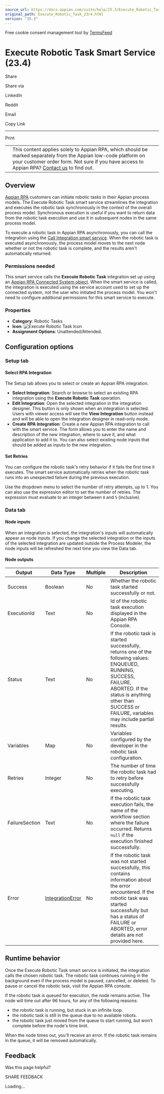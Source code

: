 ```yaml
---
source_url: https://docs.appian.com/suite/help/25.3/Execute_Robotic_Task_23r4.html
original_path: Execute_Robotic_Task_23r4.html
version: "25.3"
---
```


Free cookie consent management tool by [TermsFeed](https://www.termsfeed.com/)

# Execute Robotic Task Smart Service (23.4)

Share

Share via

LinkedIn

Reddit

Email

Copy Link

* * *

Print

<table><tbody><tr><td><i class="fa fa-check-square-o" aria-hidden="true"></i></td><td>This content applies solely to Appian RPA, which should be marked separately from the Appian low-code platform on your customer order form. Not sure if you have access to Appian RPA? <a href="https://appian.com/contact-us.html">Contact us</a> to find out.</td></tr></tbody></table>

## Overview

[Appian RPA](rpa-9.17/appian-rpa.html) customers can initiate robotic tasks in their Appian process models. The Execute Robotic Task smart service streamlines the integration and executes the robotic task synchronously in the context of the overall process model. Synchronous execution is useful if you want to return data from the robotic task execution and use it in subsequent nodes in the same process model.

To execute a robotic task in Appian RPA asynchronously, you can call the integration using the [Call Integration smart service](Call_Integration_Smart_Service.html). When the robotic task is executed asynchronously, the process model moves to the next node whether or not the robotic task is complete, and the results aren't automatically returned.

### Permissions needed

This smart service calls the **Execute Robotic Task** integration set up using an [Appian RPA Connected System object](appian-rpa-connected-system.html). When the smart service is called, the integration is executed using the service account used to set up the connected system, not the user who initiated the process model. You won't need to configure additional permissions for this smart service to execute.

### Properties

-   **Category**: Robotic Tasks
-   **Icon**: ![Execute Robotic Task Icon](images/Smart_Service_Icons/Execute_Robotic_Process.png)
-   **Assignment Options**: Unattended/Attended.

## Configuration options

### Setup tab

#### Select RPA Integration

The Setup tab allows you to select or create an Appian RPA integration.

-   **Select Integration**: Search or browse to select an existing RPA integration using the **Execute Robotic Task** operation.
-   **Edit Integration**: Open the selected integration in the integration designer. This button is only shown when an integration is selected. Users with viewer access will see the **View Integration** button instead and will be able to open the integration designer in read-only mode.
-   **Create RPA Integration**: Create a new Appian RPA integration to call with the smart service. The form allows you to enter the name and description of the new integration, where to save it, and what application to add it to. You can also select existing node inputs that should be added as inputs to the new integration.

#### Set Retries

You can configure the robotic task's retry behavior if it fails the first time it executes. The smart service automatically retries when the robotic task runs into an unexpected failure during the previous execution.

Use the dropdown menu to select the number of retry attempts, up to 1. You can also use the expression editor to set the number of retries. The expression must evaluate to an integer between `0` and `5` (inclusive).

### Data tab

#### Node inputs

When an integration is selected, the integration's inputs will automatically appear as node inputs. If you change the selected integration or the inputs of the selected integration are updated outside the Process Modeler, the node inputs will be refreshed the next time you view the Data tab.

#### Node outputs

| Output | Data Type | Multiple | Description |
| --- | --- | --- | --- |
| Success | Boolean | No | Whether the robotic task started successfully or not. |
| ExecutionId | Text | No | Id of the robotic task execution displayed in the Appian RPA Console. |
| Status | Text | No | If the robotic task is started successfully, returns one of the following values: ENQUEUED, RUNNING, SUCCESS, FAILURE, ABORTED. If the status is anything other than SUCCESS or FAILURE, variables may include partial results. |
| Variables | Map | No | Variables configured by the developer in the robotic task configuration. |
| Retries | Integer | No | The number of time the robotic task had to retry before successfully executing. |
| FailureSection | Text | No | If the robotic task execution fails, the name of the workflow section where the failure occurred. Returns `null` if the execution finished successfully. |
| Error | [IntegrationError](fnc_system_a_integrationerror.html) | No | If the robotic task was not started successfully, this contains information about the error encountered. If the robotic task was started successfully but has a status of FAILURE or ABORTED, error details are not provided here. |

## Runtime behavior

Once the Execute Robotic Task smart service is initiated, the integration calls the chosen robotic task. The robotic task continues running in the background even if the process model is paused, cancelled, or deleted. To pause or cancel the robotic task, visit the Appian RPA console.

If the robotic task is queued for execution, the node remains active. The node will time out after 96 hours, for any of the following reasons:

-   the robotic task is running, but stuck in an infinite loop.
-   the robotic task is still in the queue due to no available robots.
-   the robotic task just moved from the queue to start running, but won't complete before the node's time limit.

When the node times out, you'll receive an error. If the robotic task remains in the queue, it will be removed automatically.

## Feedback

Was this page helpful?

SHARE FEEDBACK

Loading...
